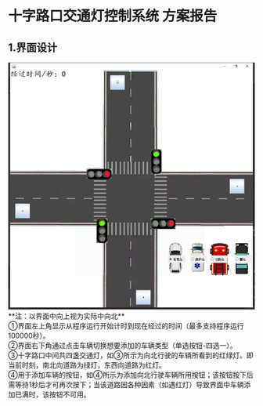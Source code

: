 # 十字路口交通灯控制系统 方案报告
## 1.界面设计

<img src="https://github.com/LuWa-Chen/OperatingSystem/blob/main/%E4%BA%A4%E9%80%9A%E6%8E%A7%E5%88%B6/img/%E5%9B%BE%E7%89%871.png" width="600px">
**注：以界面中向上视为实际中向北**<br>
①界面左上角显示从程序运行开始计时到现在经过的时间（最多支持程序运行100000秒）。<br>
②界面右下角通过点击车辆切换想要添加的车辆类型（单选按钮-四选一）。<br>
③十字路口中间共四盏交通灯，如③所示为向北行驶的车辆所看到的红绿灯。即当前时刻，南北向道路为绿灯，东西向道路为红灯。<br>
④用于添加车辆的按钮，如④所示为添加向北行驶车辆所用按钮；该按钮按下后需等待1秒后才可再次按下；当该道路因各种因素（如遇红灯）导致界面中车辆添加已满时，该按钮不可用。<br>
